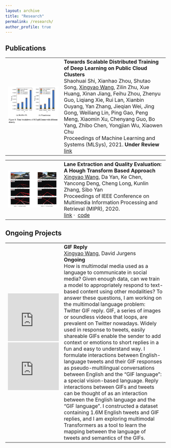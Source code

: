 ```yaml
---
layout: archive
title: "Research"
permalink: /research/
author_profile: true
---
```


<style>
table {
    border: none;
    margin-top: 5px;
}
td {
    border: none;
    font-size: 16px;
}

.paperimg{
    width: 160px;
    /* height: 160px; */
}
</style>

## Publications

<table><tbody><tr>
    <td class="paperimg"><img src="/images/research-2021-training-cloud.png"></td>
    <td><b>Towards Scalable Distributed Training of Deep Learning on Public Cloud Clusters</b>
    <br>Shaohuai Shi, Xianhao Zhou, Shutao Song, <u>Xingyao Wang</u>, Zilin Zhu, Xue Huang, Xinan Jiang, Feihu Zhou, Zhenyu Guo, Liqiang Xie, Rui Lan, Xianbin Ouyang, Yan Zhang, Jieqian Wei, Jing Gong, Weiliang Lin, Ping Gao, Peng Meng, Xiaomin Xu, Chenyang Guo, Bo Yang, Zhibo Chen, Yongjian Wu, Xiaowen Chu
    <br>Proceedings of Machine Learning and Systems (MLSys), 2021. <b>Under Review</b>
    <br><a href="https://arxiv.org/abs/2010.10458">link</a></td>
<!-- &nbsp;·&nbsp; -->
</tr></tbody></table>

<table><tbody><tr>
    <td class="paperimg"><img src="/images/research-2020-hough.png"></td>
    <td><b>Lane Extraction and Quality Evaluation: A Hough Transform Based Approach</b>
    <br><u>Xingyao Wang</u>, Da Yan, Ke Chen, Yancong Deng, Cheng Long, Kunlin Zhang, Sibo Yan
    <br>Proceedings of IEEE Conference on Multimedia Information Processing and Retrieval (MIPR), 2020.
    <br><a href="https://ieeexplore.ieee.org/document/9175569">link</a>&nbsp;·&nbsp;
    <a href="https://github.com/xingyaoww/HT-Based-Evaluation-Metric">code</a>
    <!-- &nbsp;·&nbsp; -->
    </td>
</tr></tbody></table>

## Ongoing Projects

<table><tbody><tr>
    <td class="paperimg">
    <iframe src="https://giphy.com/embed/a9gu5GIJGJ9du" width="160" frameBorder="0" class="giphy-embed" allowFullScreen></iframe>
    <iframe src="https://giphy.com/embed/g9582DNuQppxC" width="160" frameBorder="0" class="giphy-embed" allowFullScreen></iframe>
    </td>
    <td><b>GIF Reply</b>
    <br><u>Xingyao Wang</u>, David Jurgens
    <br><b>Ongoing</b>
    <br>How is multimodal media used as a language to communicate in social media? Given enough data, can we train a model to appropriately respond to text-based content using other modalities? To answer these questions, I am working on the multimodal language problem: Twitter GIF reply. GIF, a series of images or soundless videos that loops, are prevalent on Twitter nowadays. Widely used in response to tweets, easily shareable GIFs enable the sender to add context or emotions to short replies in a fun and easy to understand way. I formulate interactions between English-language tweets and their GIF responses as pseudo-multilingual conversations between English and the “GIF language”: a special vision-based language. Reply interactions between GIFs and tweets can be thought of as an interaction between the English language and the “GIF language”. I constructed a dataset containing 1.6M English tweets and GIF replies, and I am exploring multimodal Transformers as a tool to learn the mapping between the language of tweets and semantics of the GIFs.
    <!-- &nbsp;·&nbsp; -->
</td></tr></tbody></table>
